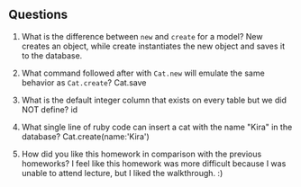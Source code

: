## Questions

1. What is the difference between `new` and `create` for a model?
New creates an object, while create instantiates the new object and saves it to the database.

2. What command followed after with `Cat.new` will emulate the same behavior as `Cat.create`?
Cat.save

3. What is the default integer column that exists on every table but we did NOT define?
id

4. What single line of ruby code can insert a cat with the name "Kira" in the database?
Cat.create(name:'Kira')

5. How did you like this homework in comparison with the previous homeworks?
I feel like this homework was more difficult because I was unable to attend lecture, but I liked the walkthrough. :)